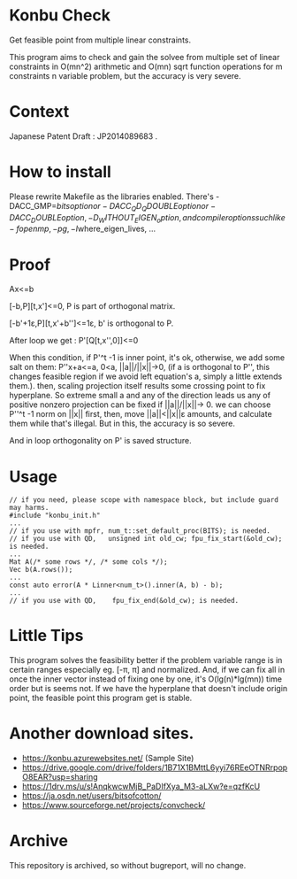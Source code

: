 # Konbu Check
Get feasible point from multiple linear constraints.

This program aims to check and gain the solvee from multiple set of linear constraints in O(mn^2) arithmetic and O(mn) sqrt function operations for m constraints n variable problem, but the accuracy is very severe.

# Context
Japanese Patent Draft : JP2014089683 . 

# How to install
Please rewrite Makefile as the libraries enabled.
There's -DACC_GMP=$bits option or -DACC_QD_QDOUBLE option or -DACC_DOUBLE option, -D_WITHOUT_EIGEN_ option, and compiler options such like -fopenmp, -pg, -I$where_eigen_lives, ...

# Proof
Ax&lt;=b

[-b,P][t,x']&lt;=0,
P is part of orthogonal matrix.

[-b'+1&epsilon;,P][t,x'+b'']&lt;=1&epsilon;,
b' is orthogonal to P.

After loop we get :
P'[Q[t,x'',0]]&lt;=0

When this condition, if P'^t -1 is inner point, it's ok, otherwise,
we add some salt on them: P''x+a&lt;=a, 0&lt;a, ||a||/||x||-&gt;0,
(if a is orthogonal to P'', this changes feasible region if
 we avoid left equation's a, simply a little extends them.).
then, scaling projection itself results some crossing point to fix
hyperplane. So extreme small a and any of the direction leads us
any of positive nonzero projection can be fixed if ||a||/||x||-&gt; 0.
we can choose P''^t -1 norm on ||x|| first, then, move ||a||&lt;||x||&epsilon;
amounts, and calculate them while that's illegal.
But in this, the accuracy is so severe.

And in loop orthogonality on P' is saved structure.

# Usage
    // if you need, please scope with namespace block, but include guard may harms.
    #include "konbu_init.h"
    ...
    // if you use with mpfr, num_t::set_default_proc(BITS); is needed.
    // if you use with QD,   unsigned int old_cw; fpu_fix_start(&old_cw); is needed.
    ...
    Mat A(/* some rows */, /* some cols */);
    Vec b(A.rows());
    ...
    const auto error(A * Linner<num_t>().inner(A, b) - b);
    ...
    // if you use with QD,    fpu_fix_end(&old_cw); is needed.

# Little Tips
This program solves the feasibility better if the problem variable range is in certain ranges especially eg. [-&pi;, &pi;] and normalized.
And, if we can fix all in once the inner vector instead of fixing one by one, it's O(lg(n)*lg(mn)) time order but is seems not. 
If we have the hyperplane that doesn't include origin point, the feasible point this program get is stable.

# Another download sites.
* https://konbu.azurewebsites.net/ (Sample Site)
* https://drive.google.com/drive/folders/1B71X1BMttL6yyi76REeOTNRrpopO8EAR?usp=sharing
* https://1drv.ms/u/s!AnqkwcwMjB_PaDIfXya_M3-aLXw?e=qzfKcU
* https://ja.osdn.net/users/bitsofcotton/
* https://www.sourceforge.net/projects/convcheck/

# Archive
This repository is archived, so without bugreport, will no change.


